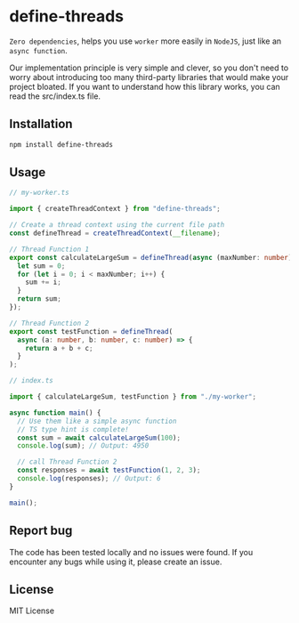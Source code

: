 # define-threads

`Zero dependencies`, helps you use `worker` more easily in `NodeJS`, just like an `async function`.

Our implementation principle is very simple and clever, so you don't need to worry about introducing too many third-party libraries that would make your project bloated.
If you want to understand how this library works, you can read the src/index.ts file.

## Installation

```bash
npm install define-threads
```

## Usage

```ts
// my-worker.ts

import { createThreadContext } from "define-threads";

// Create a thread context using the current file path
const defineThread = createThreadContext(__filename);

// Thread Function 1
export const calculateLargeSum = defineThread(async (maxNumber: number) => {
  let sum = 0;
  for (let i = 0; i < maxNumber; i++) {
    sum += i;
  }
  return sum;
});

// Thread Function 2
export const testFunction = defineThread(
  async (a: number, b: number, c: number) => {
    return a + b + c;
  }
);
```

```ts
// index.ts

import { calculateLargeSum, testFunction } from "./my-worker";

async function main() {
  // Use them like a simple async function
  // TS type hint is complete!
  const sum = await calculateLargeSum(100);
  console.log(sum); // Output: 4950

  // call Thread Function 2
  const responses = await testFunction(1, 2, 3);
  console.log(responses); // Output: 6
}

main();
```

## Report bug

The code has been tested locally and no issues were found. If you encounter any bugs while using it, please create an issue.

## License

MIT License
